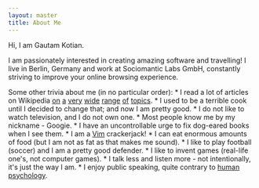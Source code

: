 ```yaml
---
layout: master
title: About Me
---
```


Hi, I am Gautam Kotian.

I am passionately interested in creating amazing software and travelling!
I live in Berlin, Germany and work at Sociomantic Labs GmbH, constantly striving to improve your online browsing experience.

Some other trivia about me (in no particular order):
    * I read a lot of articles on Wikipedia [on](http://en.wikipedia.org/wiki/Just-world_hypothesis) [a](http://en.wikipedia.org/wiki/Majid_Majidi) [very](http://en.wikipedia.org/wiki/Pitcairn_Islands) [wide](http://en.wikipedia.org/wiki/Seppuku) [range](http://en.wikipedia.org/wiki/Dream_telepathy) [of](http://en.wikipedia.org/wiki/Pomodoro_Technique) [topics](http://en.wikipedia.org/wiki/In-Memory_Processing).
    * I used to be a terrible cook until I decided to change that; and now I am pretty good.
    * I do not like to watch television, and I do not own one.
    * Most people know me by my nickname - Googie.
    * I have an uncontrollable urge to fix dog-eared books when I see them.
    * I am a [Vim](http://en.wikipedia.org/wiki/Vim_(text_editor)) crackerjack!
    * I can eat enormous amounts of food (but I am not as fat as that makes me sound).
    * I like to play football (soccer) and I am a pretty good defender.
    * I like to invent games (real-life one's, not computer games).
    * I talk less and listen more - not intentionally, it's just the way I am.
    * I enjoy public speaking, quite contrary to [human psychology](http://www.psychologytoday.com/blog/the-real-story-risk/201211/the-thing-we-fear-more-death).

